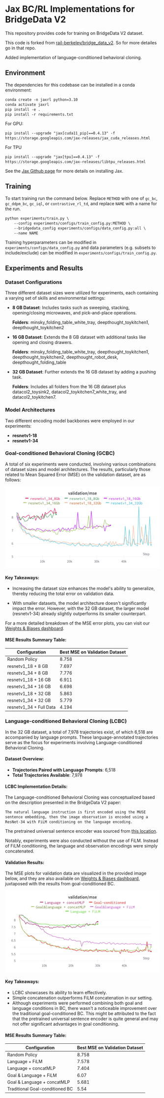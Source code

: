 # Jax BC/RL Implementations for BridgeData V2
This repository provides code for training on BridgeData V2 dataset.

This code is forked from [rail-berkeley/bridge_data_v2](https://github.com/rail-berkeley/bridge_data_v2). So for more detailes go in that repo.

Added implementation of language-conditioned behavioral cloning.

## Environment

The dependencies for this codebase can be installed in a conda environment:

```
conda create -n jaxrl python=3.10
conda activate jaxrl
pip install -e . 
pip install -r requirements.txt
```
For GPU:
```
pip install --upgrade "jax[cuda11_pip]==0.4.13" -f https://storage.googleapis.com/jax-releases/jax_cuda_releases.html
```

For TPU
```
pip install --upgrade "jax[tpu]==0.4.13" -f https://storage.googleapis.com/jax-releases/libtpu_releases.html
```
See the [Jax Github page](https://github.com/google/jax) for more details on installing Jax. 

## Training

To start training run the command below. Replace `METHOD` with one of `gc_bc`, `gc_ddpm_bc`, `gc_iql`, or `contrastive_rl_td`, and replace `NAME` with a name for the run. 

```
python experiments/train.py \
    --config experiments/configs/train_config.py:METHOD \
    --bridgedata_config experiments/configs/data_config.py:all \
    --name NAME
```

Training hyperparameters can be modified in `experiments/configs/data_config.py` and data parameters (e.g. subsets to include/exclude) can be modified in `experiments/configs/train_config.py`. 

## Experiments and Results

### Dataset Configurations

Three different dataset sizes were utilized for experiments, each containing a varying set of skills and environmental settings:

- **8 GB Dataset**: Includes tasks such as sweeping, stacking, opening/closing microwaves, and pick-and-place operations.
  
  **Folders**: minsky_folding_table_white_tray, deepthought_toykitchen1, deepthought_toykitchen2
  
- **16 GB Dataset**: Extends the 8 GB dataset with additional tasks like opening and closing drawers.
  
  **Folders**: minsky_folding_table_white_tray, deepthought_toykitchen1, deepthought_toykitchen2, deepthought_robot_desk, deepthought_folding_table
  
- **32 GB Dataset**: Further extends the 16 GB dataset by adding a pushing task.
  
  **Folders**: Includes all folders from the 16 GB dataset plus datacol2_toysink2, datacol2_toykitchen7_white_tray, and datacol2_toykitchen7.

### Model Architectures

Two different encoding model backbones were employed in our experiments:

- **resnetv1-18**
- **resnetv1-34**

### Goal-conditioned Behavioral Cloning (GCBC)

A total of six experiments were conducted, involving various combinations of dataset sizes and model architectures. The results, particularly those related to Mean Squared Error (MSE) on the validation dataset, are as follows:

![Validation MSE](imgs/val_mse_all.png)

#### Key Takeaways:

- Increasing the dataset size enhances the model's ability to generalize, thereby reducing the total error on validation data.
  
- With smaller datasets, the model architecture doesn't significantly impact the error. However, with the 32 GB dataset, the larger model (resnetv1-34) already slightly outperforms its smaller counterpart.

For a more detailed breakdown of the MSE error plots, you can visit our [Weights & Biases dashboard](https://api.wandb.ai/links/4ku/68se6a6c).

#### MSE Results Summary Table:

| Configuration           | Best MSE on Validation Dataset |
|-------------------------|--------------------------------|
| Random Policy           | 8.758                          |
| resnetv1_18 + 8 GB      | 7.697                          |
| resnetv1_34 + 8 GB      | 7.776                          |
| resnetv1_18 + 16 GB     | 6.911                          |
| resnetv1_34 + 16 GB     | 6.698                          |
| resnetv1_18 + 32 GB     | 5.863                          |
| resnetv1_34 + 32 GB     | 5.779                          |
| resnetv1_34 + Full Data | 4.194                          |

### Language-conditioned Behavioral Cloning (LCBC)

In the 32 GB dataset, a total of 7,978 trajectories exist, of which 6,518 are accompanied by language prompts. These language-annotated trajectories serve as the focus for experiments involving Language-conditioned Behavioral Cloning.

#### Dataset Overview:
- **Trajectories Paired with Language Prompts**: 6,518
- **Total Trajectories Available**: 7,978

#### LCBC Implementation Details:
The Language-conditioned Behavioral Cloning was conceptualized based on the description presented in the BridgeData V2 paper:

```
The natural language instruction is first encoded using the MUSE sentence embedding, then the image observation is encoded using a ResNet-34 with FiLM conditioning on the language encoding.
```

The pretrained universal sentence encoder was sourced from [this location](https://tfhub.dev/google/universal-sentence-encoder/4).

Notably, experiments were also conducted without the use of FiLM. Instead of FiLM conditioning, the language and observation encodings were simply concatenated.

#### Validation Results:
The MSE plots for validation data are visualized in the provided image below, and they are also available on [Weights & Biases dashboard](https://api.wandb.ai/links/4ku/lhpr2gah), juxtaposed with the results from goal-conditioned BC. 
  
![](imgs/LCBC.png)  

#### Key Takeaways:
- LCBC showcases its ability to learn effectively.
- Simple concatenation outperforms FiLM concatenation in our setting.
- Although experiments were performed combining both goal and language conditions in BC, there wasn't a noticeable improvement over the traditional goal-conditioned BC. This might be attributed to the fact that the pretrained universal sentence encoder is quite general and may not offer significant advantages in goal conditioning.

#### MSE Results Summary Table:

| Configuration                    | Best MSE on Validation Dataset |
|----------------------------------|--------------------------------|
| Random Policy           | 8.758                          |
| Language + FiLM                  | 7.578                          |
| Language + concatMLP             | 7.404                     |
| Goal & Language + FiLM           | 6.07                      |
| Goal & Language + concatMLP      | 5.681                     |
| Traditional Goal-conditioned BC  | 5.54                      |

